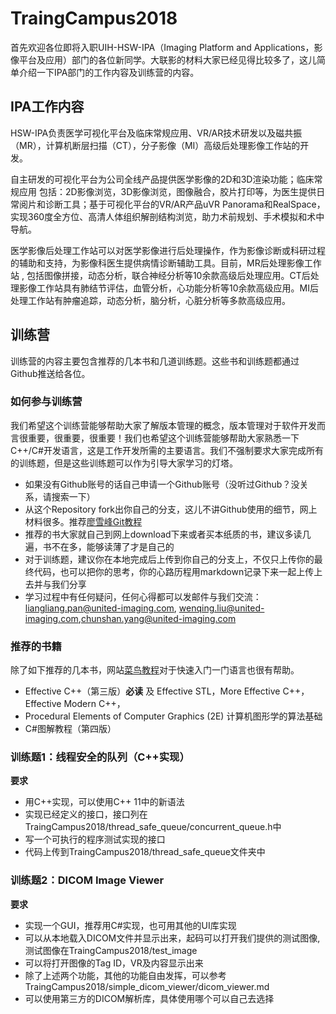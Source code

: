 # TraingCampus2018 #

首先欢迎各位即将入职UIH-HSW-IPA（Imaging Platform and Applications，影像平台及应用）部门的各位新同学。大联影的材料大家已经见得比较多了，这儿简单介绍一下IPA部门的工作内容及训练营的内容。

## IPA工作内容 ##

HSW-IPA负责医学可视化平台及临床常规应用、VR/AR技术研发以及磁共振（MR），计算机断层扫描（CT），分子影像（MI）高级后处理影像工作站的开发。 

自主研发的可视化平台为公司全线产品提供医学影像的2D和3D渲染功能；临床常规应用 包括：2D影像浏览，3D影像浏览，图像融合，胶片打印等，为医生提供日常阅片和诊断工具；基于可视化平台的VR/AR产品uVR Panorama和RealSpace，实现360度全方位、高清人体组织解剖结构浏览，助力术前规划、手术模拟和术中导航。

医学影像后处理工作站可以对医学影像进行后处理操作，作为影像诊断或科研过程的辅助和支持，为影像科医生提供病情诊断辅助工具。目前，MR后处理影像工作站 , 包括图像拼接，动态分析，联合神经分析等10余款高级后处理应用。CT后处理影像工作站具有肺结节评估，血管分析，心功能分析等10余款高级应用。MI后处理工作站有肿瘤追踪，动态分析，脑分析，心脏分析等多款高级应用。

## 训练营 ##

训练营的内容主要包含推荐的几本书和几道训练题。这些书和训练题都通过Github推送给各位。

### 如何参与训练营 ###

我们希望这个训练营能够帮助大家了解版本管理的概念，版本管理对于软件开发而言很重要，很重要，很重要！我们也希望这个训练营能够帮助大家熟悉一下C++/C#开发语言，这是工作开发所需的主要语言。我们不强制要求大家完成所有的训练题，但是这些训练题可以作为引导大家学习的灯塔。

- 如果没有Github账号的话自己申请一个Github账号（没听过Github？没关系，请搜索一下）
- 从这个Repository fork出你自己的分支，这儿不讲Github使用的细节，网上材料很多。推荐[廖雪峰Git教程](https://www.liaoxuefeng.com/wiki/0013739516305929606dd18361248578c67b8067c8c017b000)
- 推荐的书大家就自己到网上download下来或者买本纸质的书，建议多读几遍，书不在多，能够读薄了才是自己的
- 对于训练题，建议你在本地完成后上传到你自己的分支上，不仅只上传你的最终代码，也可以把你的思考，你的心路历程用markdown记录下来一起上传上去并与我们分享
- 学习过程中有任何疑问，任何心得都可以发邮件与我们交流：[liangliang.pan@united-imaging.com](liangliang.pan@united-imaging.com), [wenqing.liu@united-imaging.com](wenqing.liu@united-imaging.com),[chunshan.yang@united-imaging.com](chunshan.yang@united-imaging.com)

### 推荐的书籍 ###

除了如下推荐的几本书，网站[菜鸟教程](http://www.runoob.com/)对于快速入门一门语言也很有帮助。

- Effective C++（第三版）**必读** 及 Effective STL，More Effective C++，Effective Modern C++，
- Procedural Elements of Computer Graphics (2E) 计算机图形学的算法基础
- C#图解教程（第四版）


### 训练题1：线程安全的队列（C++实现） ###

**要求**

- 用C++实现，可以使用C++ 11中的新语法
- 实现已经定义的接口，接口列在TraingCampus2018/thread_safe_queue/concurrent_queue.h中
- 写一个可执行的程序测试实现的接口
- 代码上传到TraingCampus2018/thread_safe_queue文件夹中

### 训练题2：DICOM Image Viewer ###

**要求**

- 实现一个GUI，推荐用C#实现，也可用其他的UI库实现
- 可以从本地载入DICOM文件并显示出来，起码可以打开我们提供的测试图像,测试图像在TraingCampus2018/test_image
- 可以将打开图像的Tag ID，VR及内容显示出来
- 除了上述两个功能，其他的功能自由发挥，可以参考TraingCampus2018/simple_dicom_viewer/dicom_viewer.md
- 可以使用第三方的DICOM解析库，具体使用哪个可以自己去选择